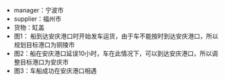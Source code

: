 - manager：宁波市
- supplier：福州市
- 货物：缸盖
- 图1： 船到达安庆港口时开始发车运货，由于车不能按时到达安庆港口，所以规划目标港口为铜陵市
- 图2：船在安庆港口延误10小时，车在此情况下，可以到达安庆港口，所以调整目标港口为安庆市
- 图3：车船成功在安庆港口相遇
 